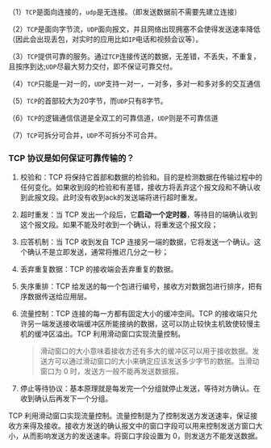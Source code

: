 （1）`TCP`是面向连接的，`udp`是无连接。（即发送数据前不需要先建立连接）

（2）`TCP`是面向字节流，`UDP`面向报文，并且网络出现拥塞不会使得发送速率降低（因此会出现丢包，对实时的应用比如`IP`电话和视频会议等）。

（3）`TCP`提供可靠的服务。通过`TCP`连接传送的数据，无差错，不丢失，不重复，且按序到达;`UDP`尽最大努力交付，即不保证可靠交付。 

（4）`TCP`只能是一对一的，`UDP`支持一对一，一对多，多对一和多对多的交互通信

（5）`TCP`的首部较大为20字节，而`UDP`只有8字节。

（6）`TCP`的逻辑通信信道是全双工的可靠信道，`UDP`则是不可靠信道

（7）`TCP`可拆分可合并，`UDP`不可拆分不可合并。

### TCP 协议是如何保证可靠传输的？

1. 校验和：TCP 将保持它首部和数据的检验和。目的是检测数据在传输过程中的任何变化。如果收到段的检验和有差错，接收方将丢弃这个报文段和不确认收到此报文段。此时没有收到ack的发送端将进行超时重发。

2. 超时重发：当 TCP 发出一个段后，它**启动一个定时器**，等待目的端确认收到这个报文段。如果不能及时收到一个确认，将重发这个报文段；

3. 应答机制：当 TCP 收到发自 TCP 连接另一端的数据，它将发送一个确认。这个确认不是立即发送，通常将推迟几分之一秒；

4. 丢弃重复数据：TCP 的接收端会丢弃重复的数据。

5. 失序重排：TCP 给发送的每一个包进行编号，接收方对数据包进行排序，把有序数据传送给应用层。

6. 流量控制：TCP 连接的每一方都有固定大小的缓冲空间。TCP 的接收端只允许另一端发送接收端缓冲区所能接纳的数据，这可以防止较快主机致使较慢主机的缓冲区溢出。TCP 利用滑动窗口实现流量控制。

   > 滑动窗口的大小意味着接收方还有多大的缓冲区可以用于接收数据。发送方可以通过滑动窗口的大小来确定应该发送多少字节的数据。当滑动窗口为 0 时，发送方一般不能再发送数据报。

7. 停止等待协议：基本原理就是每发完一个分组就停止发送，等待对方确认。在收到确认后再发下一个分组。 

TCP 利用滑动窗口实现流量控制。流量控制是为了控制发送方发送速率，保证接收方来得及接收。接收方发送的确认报文中的窗口字段可以用来控制发送方窗口大小，从而影响发送方的发送速率。将窗口字段设置为 0，则发送方不能发送数据。